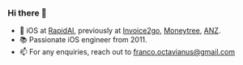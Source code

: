 ### Hi there 👋

-  iOS at [RapidAI](https://rapidai.com), previously at [Invoice2go](https://invoice2go.com), [Moneytree](https://getmoneytree.com), [ANZ](https://anz.com.au).
- 📚 Passionate iOS engineer from 2011.
- 📫 For any enquiries, reach out to [franco.octavianus@gmail.com](mailto:franco.octavianus@gmail.com)

<!--
**franco-octavianus/franco-octavianus** is a ✨ _special_ ✨ repository because its `README.md` (this file) appears on your GitHub profile.

Here are some ideas to get you started:

- 🔭 I’m currently working on ...
- 🌱 I’m currently learning ...
- 👯 I’m looking to collaborate on ...
- 🤔 I’m looking for help with ...
- 💬 Ask me about ...
- 📫 How to reach me: ...
- 😄 Pronouns: ...
- ⚡ Fun fact: ...
-->
